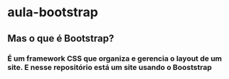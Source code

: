 # aula-bootstrap

<h2> Mas o que é Bootstrap? </h2>
<h3> É um framework CSS que organiza e gerencia o layout de um site. E nesse repositório está um site usando o Booststrap </h3>
